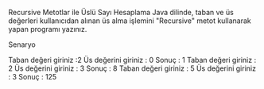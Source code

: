 Recursive Metotlar ile Üslü Sayı Hesaplama
Java dilinde, taban ve üs değerleri kullanıcıdan alınan üs alma işlemini "Recursive" metot kullanarak yapan programı yazınız.

Senaryo

Taban değeri giriniz :2
Üs değerini giriniz : 0
Sonuç : 1
Taban değeri giriniz : 2
Üs değerini giriniz : 3
Sonuç : 8
Taban değeri giriniz : 5
Üs değerini giriniz : 3
Sonuç : 125